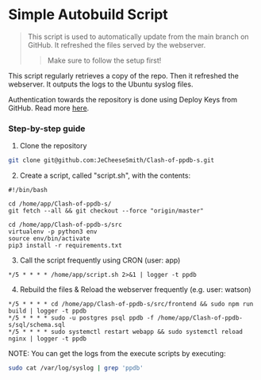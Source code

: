 # Simple Autobuild Script 
> This script is used to automatically update from the main branch on GitHub. It refreshed the files served by the webserver.
> > Make sure to follow the setup first!

This script regularly retrieves a copy of the repo. Then it refreshed the webserver. It outputs the logs to the Ubuntu syslog files.

Authentication towards the repository is done using Deploy Keys from GitHub. Read more [here](https://docs.github.com/en/authentication/connecting-to-github-with-ssh/managing-deploy-keys). 

### Step-by-step guide

1. Clone the repository

```bash
git clone git@github.com:JeCheeseSmith/Clash-of-ppdb-s.git
```

2. Create a script, called "script.sh", with the contents:

```
#!/bin/bash

cd /home/app/Clash-of-ppdb-s/
git fetch --all && git checkout --force "origin/master"

cd /home/app/Clash-of-ppdb-s/src
virtualenv -p python3 env
source env/bin/activate
pip3 install -r requirements.txt
```

3. Call the script frequently using CRON (user: app)

```
*/5 * * * * /home/app/script.sh 2>&1 | logger -t ppdb
```

4. Rebuild the files & Reload the webserver frequently (e.g. user: watson)

```
*/5 * * * * cd /home/app/Clash-of-ppdb-s/src/frontend && sudo npm run build | logger -t ppdb
*/5 * * * * sudo -u postgres psql ppdb -f /home/app/Clash-of-ppdb-s/sql/schema.sql
*/5 * * * * sudo systemctl restart webapp && sudo systemctl reload nginx | logger -t ppdb
```

NOTE: You can get the logs from the execute scripts by executing:
```bash
sudo cat /var/log/syslog | grep 'ppdb'
```




